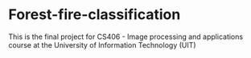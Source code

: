 # Forest-fire-classification
This is the final project for CS406 - Image processing and applications course at the University of Information Technology (UIT)
